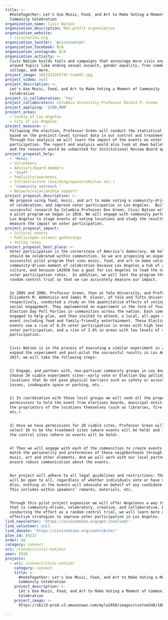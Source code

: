 ```yaml
---
title: >-
  #VoteTogether: Let's Use Music, Food, and Art to Make Voting a Moment of
  Community Celebration
organization_name: Civic Nation
organization_description: Non-profit organization
organization_website:
  - civicnation.org
organization_twitter: '@civicnation'
organization_facebook: N/A
organization_instagram: N/A
organization_activity: >-
  Civic Nation builds tools and campaigns that encourage more civic engagement
  around topics like ending sexual assault, gender equality, free community
  college, and more.
project_image: 1862313165741-team91.jpg
project_video: null
project_description: >-
  Let's Use Music, Food, and Art to Make Voting a Moment of Community
  Celebration
project_is_collaboration: 'Yes'
project_collaborators: Columbia University Professor Donald P. Green
project_applying: '$100,000'
project_areas:
  - County of Los Angeles
  - City of Los Angeles
project_measure: >-
  Following the election, Professor Green will conduct the statistical analysis
  based on the precinct-level turnout data in our control and treatment sites. 
  Through his analysis we will learn the impact of the events on voter
  participation. The report and analysis would also look at down ballot voting
  and the research would be submitted for Institutional Review Board approval.
project_proposal_help:
  - 'Money '
  - Volunteers
  - Advisors/board members
  - 'Staff '
  - Publicity/awareness
  - Infrastructure (building/space/vehicles etc.)
  - 'Community outreach '
  - Network/relationship support
project_proposal_description: >-
  We propose using food, music, and art to make voting a community-driven moment
  of celebration, and improve voter participation in Los Angeles.  Building on
  successful research by Columbia Professor Don Green, Civic Nation will expand
  a pilot program we began in 2016. We will engage with community partners in
  Los Angeles to stage events at voting locations and study the results to
  measure the impact on voter participation.
project_proposal_impact:
  - Cultural events
  - Public/open streets gatherings
  - Voting rates
project_proposal_best_place: >-
  Voter participation is the cornerstone of America’s democracy. We believe that
  should be celebrated within communities. So we are proposing an expansion of a
  successful pilot program that uses music, food, and art to make voting a
  community-driven moment of celebration because Los Angeles a hub of art and
  culture, and because LA2050 has a goal for Los Angeles to lead the nation in
  voter participation rates.  In addition, we will test the program through a
  random control trial so that we can accurately measure our impact. 


  In 2005 and 2006, Professor Green, then at Yale University, and Professors
  Elizabeth M. Addonizio and James M. Glaser, of Yale and Tufts University,
  respectively, conducted a study on the quantitative effects of voting as a
  social engagement. They implemented an experiment in the form of fourteen
  Election Day Poll Parties in communities across the nation. Each community was
  engaged to help plan, and then invited to attend, a local, all-ages voting
  event including food and family-friendly entertainment. These Election Day
  events saw a rise of 6.5% voter participation in areas with high levels of
  voter participation, and a rise of 2.6% in areas with low levels of voter
  participation.  


  Civic Nation is in the process of executing a similar experiment in 2016. To
  expand the experiment and post-pilot the successful results in Los Angeles in
  2017, we will take the following steps: 


  1) Engage, and partner with, non-partisan community groups in Los Angeles to
  choose 20 viable experiment sites--early vote or Election Day polling
  locations that do not pose physical barriers such as safety or accessibility
  issues, inadequate space or parking, etc. 


  2) In coordination with those local groups we will seek all the proper
  permissions to hold the event from elections boards, municipal entities and
  the proprietors of the locations themselves (such as libraries, fire houses
  etc.)


  3) Once we have permissions for 20 viable sites, Professor Green will randomly
  select 10 to be the treatment sites (where events will be held) and 10 to be
  the control sites (where no events will be held). 


  4) Then we will engage with each of the communities to create events that
  match the personality and preferences of those neighborhoods through food,
  music, art and other elements. And we will work with our local partners to
  ensure robust communication about the events.


  Our project will adhere to all legal guidelines and restrictions: The events
  will be open to all, regardless of whether individuals vote or have voted.
  Also, nothing in the events will advocate on behalf of any candidate or party.
  This includes within speakers’ remarks, materials, etc.


  Through this pilot project expansion we will offer Angelenos a way to vote
  that is community-driven, celebratory, creative, and collaborative. By
  conducting the effort as a random control trial, we will learn more about
  effective strategies to improve voter participation in Los Angeles.
link_newsletter: 'https://civicnation.org/get-involved/'
link_volunteer: null
link_donate: 'https://civicnation.org/contribute/'
plan_id: 84232
order: 68
category: connect
uri: /connect/civic-nation/
year: 2016
projects:
  - uri: /connect/civic-nation/
    category: connect
    title: >-
      #VoteTogether: Let's Use Music, Food, and Art to Make Voting a Moment of
      Community Celebration
    project_description: >-
      Let's Use Music, Food, and Art to Make Voting a Moment of Community
      Celebration
    project_image: >-
      https://skild-prod.s3.amazonaws.com/myla2050/images/custom540/1862313165741-team91.jpg

---
```

